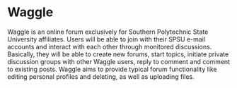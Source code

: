 # Waggle
Waggle is an online forum exclusively for Southern Polytechnic State University affiliates. Users will be able to join with their SPSU e-mail accounts and interact with each other through monitored discussions. Basically, they will be able to create new forums, start topics, initiate private discussion groups with other Waggle users, reply to comment and comment to existing posts. Waggle aims to provide typical forum functionality like editing personal profiles and deleting, as well as uploading files.
